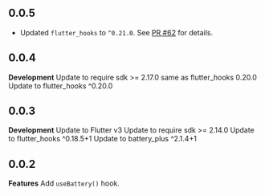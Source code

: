 ## 0.0.5

- Updated `flutter_hooks` to `^0.21.0`. See [PR #62](https://github.com/wasabeef/flutter_use/pull/62) for details.

## 0.0.4

**Development**
Update to require sdk >= 2.17.0 same as flutter_hooks 0.20.0
Update to flutter_hooks ^0.20.0

## 0.0.3

**Development**
Update to Flutter v3
Update to require sdk >= 2.14.0
Update to flutter_hooks ^0.18.5+1
Update to battery_plus ^2.1.4+1

## 0.0.2

**Features**
Add `useBattery()` hook.
